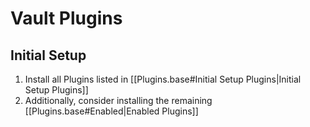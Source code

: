 # Vault Plugins

## Initial Setup

1. Install all Plugins listed in [[Plugins.base#Initial Setup Plugins|Initial Setup Plugins]] 
2. Additionally, consider installing the remaining [[Plugins.base#Enabled|Enabled Plugins]]
